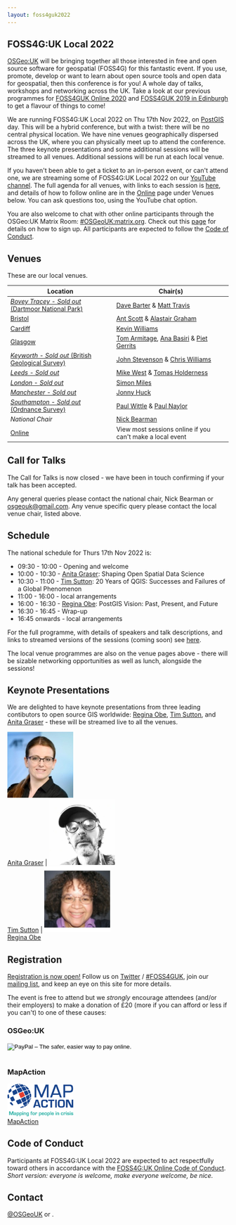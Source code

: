 ```yaml
---
layout: foss4guk2022
---
```


## FOSS4G:UK Local 2022

[OSGeo:UK](https://uk.osgeo.org/) will be bringing together all those interested in free and open source software for geospatial (FOSS4G) for this fantastic event. If you use, promote, develop or want to learn about open source tools and open data for geospatial, then this conference is for you! A whole day of talks, workshops and networking across the UK. Take a look at our previous programmes for [FOSS4GUK Online 2020](https://uk.osgeo.org/foss4gukonline2020/programme.html) and [FOSS4GUK 2019 in Edinburgh](https://uk.osgeo.org/foss4guk2019/FOSS4GUK_2019_Programme.pdf) to get a flavour of things to come!

We are running FOSS4G:UK Local 2022 on Thu 17th Nov 2022, on [PostGIS](https://postgisday.rocks/) day. This will be a hybrid conference, but with a twist: there will be no central physical location. We have nine venues geographically dispersed across the UK, where you can physically meet up to attend the conference. The three keynote presentations and some additional sessions will be streamed to all venues. Additional sessions will be run at each local venue.

If you haven't been able to get a ticket to an in-person event, or can't attend one, we are streaming some of FOSS4G:UK Local 2022 on our [YouTube channel](https://www.youtube.com/c/FOSS4GUK/streams). The full agenda for all venues, with links to each session is [here](https://docs.google.com/spreadsheets/d/1ChtOtqO0PfZ2ckiZqqJxyV3VhP3Xm-WnkJ6NwZ2UVTM), and details of how to follow online are in the [Online](online.html) page under Venues below. You can ask questions too, using the YouTube chat option.

You are also welcome to chat with other online participants through the OSGeo:UK Matrix Room: [#OSGeoUK:matrix.org](https://matrix.to/#/#OSGeoUK:matrix.org). Check out this [page](https://nickbearman.github.io/installing-software/element-matrix-public) for details on how to sign up. All participants are expected to follow the [Code of Conduct](https://uk.osgeo.org/foss4guk2022local/code-of-conduct/). 

## Venues

These are our local venues.

Location | Chair(s)
--- | ---
[*Bovey Tracey - Sold out* (Dartmoor National Park)](boveytracey.html#foss4guk-local-2022---bovey-tracy-dartmoor-national-park-offices) | [Dave Barter](https://twitter.com/NautoGuide) & [Matt Travis](https://twitter.com/yakus)
[Bristol](bristol.html#foss4guk-local-2022---bristol-engine-shed-bristol-temple-meads) | [Ant Scott](https://twitter.com/antscott) & [Alastair Graham](https://twitter.com/ajggeoger)
[Cardiff](cardiff.html#foss4guk-local-2022---cardiff-jurys-inn) | [Kevin Williams](mailto:Kevin.Williams001@gov.wales)
[Glasgow](glasgow.html#foss4guk-local-2022---glasgow-university-of-glasgow) | [Tom Armitage](https://twitter.com/MapNav_Tom), [Ana Basiri](https://twitter.com/anahidbasiri) & [Piet Gerrits](https://pgerrits.com/)
[*Keyworth - Sold out* (British Geological Survey)](keyworth.html#foss4guk-local-2022---keyworth-british-geological-survey) | [John Stevenson](mailto:jostev@bgs.ac.uk) & [Chris Williams](mailto:chrwil@bgs.ac.uk)
[*Leeds - Sold out*](leeds.html#foss4guk-local-2022---leeds-platform)	| [Mike West](mailto:foss4g@addresscloud.com) & [Tomas Holderness](mailto:foss4g@addresscloud.com)
[*London - Sold out*](london.html#foss4guk-local-2022---london-clyde--co-fenchurch-st) | [Simon Miles](https://twitter.com/geosmiles)
[*Manchester - Sold out*](manchester.html) | [Jonny Huck](https://jonnyhuck.co.uk)
[*Southampton - Sold out* (Ordnance Survey)](southampton.html#foss4guk-local-2022---southampton-ordnance-survey) | [Paul Wittle](mailto:paul.wittle@dorsetcouncil.gov.uk) & [Paul Naylor](mailto:paul.naylor@os.uk)
*National Chair* | [Nick Bearman](https://twitter.com/nickbearmanuk)
[Online](online.html) | View most sessions online if you can't make a local event 

## Call for Talks

The Call for Talks is now closed - we have been in touch confirming if your talk has been accepted. 

Any general queries please contact the national chair, Nick Bearman or <span class="osgeoemail">osgeouk@gmail.com</span>. Any venue specific query please contact the local venue chair, listed above.

## Schedule

The national schedule for Thurs 17th Nov 2022 is:
- 09:30 - 10:00 - Opening and welcome
- 10:00 - 10:30 - [Anita Graser](https://anitagraser.com/): Shaping Open Spatial Data Science
- 10:30 - 11:00 - [Tim Sutton](https://kartoza.com/the_team/HR-EMP-00002/): 20 Years of QGIS: Successes and Failures of a Global Phenomenon
- 11:00 - 16:00 - local arrangements
- 16:00 - 16:30 - [Regina Obe](https://twitter.com/reginaobe): PostGIS Vision: Past, Present, and Future
- 16:30 - 16:45 - Wrap-up
- 16:45 onwards - local arrangements

For the full programme, with details of speakers and talk descriptions, and links to streamed versions of the sessions (coming soon) see [here](https://docs.google.com/spreadsheets/d/1ChtOtqO0PfZ2ckiZqqJxyV3VhP3Xm-WnkJ6NwZ2UVTM).

The local venue programmes are also on the venue pages above - there will be sizable networking opportunities as well as lunch, alongside the sessions!

## Keynote Presentations

We are delighted to have keynote presentations from three leading contibutors to open source GIS worldwide: [Regina Obe](https://twitter.com/reginaobe), [Tim Sutton](https://kartoza.com/the_team/HR-EMP-00002/), and [Anita Graser](https://anitagraser.com/) - these will be streamed live to all the venues.

<img src="images/graser.jpg" width="150"><br>[Anita Graser](https://anitagraser.com/) | <img src="images/tim-sutton.jpg" width="150"><br>[Tim Sutton](https://kartoza.com/the_team/HR-EMP-00002/) | <img src="images/regina-obe.jpg" width="150"><br>[Regina Obe](https://twitter.com/reginaobe)


## Registration

[Registration is now open!](https://www.eventbrite.co.uk/e/foss4g-uk-local-2022-tickets-405826868087) Follow us on [Twitter](https://twitter.com/osgeouk) / [#FOSS4GUK](https://twitter.com/search?q=%23FOSS4GUK&src=typed_query), join our [mailing list](https://lists.osgeo.org/mailman/listinfo/uk), and keep an eye on this site for more details.

The event is free to attend but we *strongly* encourage attendees (and/or their employers) to make a donation of £20 (more if you can afford or less if you can't) to one of these causes:

### OSGeo:UK

<form action="https://www.paypal.com/cgi-bin/webscr" method="post" target="_top">
<input type="hidden" name="cmd" value="_s-xclick">
<input type="hidden" name="hosted_button_id" value="42G7PKK5YV6NU">
<input type="image" src="https://www.paypalobjects.com/en_US/GB/i/btn/btn_donateCC_LG.gif" border="0" name="submit" alt="PayPal – The safer, easier way to pay online.">
<img alt="" border="0" src="https://www.paypalobjects.com/en_GB/i/scr/pixel.gif" width="1" height="1">
</form>
<br>

### MapAction 
[<img src="images/MapAction_Tagline_Logo_Positive_RGB_Small.png" width="150"><br>MapAction](https://mapaction.org/donate/)

## Code of Conduct
Participants at FOSS4G:UK Local 2022 are expected to act respectfully toward others in accordance with the [FOSS4G:UK Online Code of Conduct](code-of-conduct). *Short version: everyone is welcome, make everyone welcome, be nice.*

## Contact
[@OSGeoUK](https://twitter.com/osgeouk) or <span class="osgeoemail"></span>.

<p>&nbsp;</p>

<!-- Jonny Huck Email Obfuscator -->
<!-- Simply add...  <span class="osgeoemail"></span>  ...wherever you would like the email link to appear -->
<script>
    let spans = document.getElementsByClassName('osgeoemail');
    for (let i = 0; i < spans.length; i++){
        spans[i].innerHTML = Tea.decrypt("TaP7QMCgFhScZikfQl5S2WfHPdfSh44LhvA4yCJITheD063TvlsEuDlGFtNkE+SCMIKiymkA/88=", "foss4g");
    }
</script>
